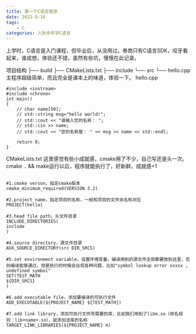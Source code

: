 ```yaml
---
title: 第一个C语言程序
date: 2022-9-16
tags:
	- C
categories: 人到中年学C语言
---
```

上学时，C语言是入门课程，但毕业后，从没用过。券商只有C语言SDK，咬牙看起来，谁成想，体验还不错，虽然有些坑，慢慢在此记录。
<!-- more -->
项目结构
├── build
├── CMakeLists.txt
├── include
└── src
    └── hello.cpp
主程序超级简单，而且完全是课本上的味道，体验一下。
hello.cpp
```
#include <iostream>
#include <chrono>
int main()
{
    // char name[50];
    // std::string msg="hello world!";
    // std::cout << "请输入您的名称： ";
    // std::cin >> name;
    // std::cout << "您的名称是： " << msg << name << std::endl;

    return 0;
}
```
CMakeLists.txt
这里感觉有些小成就感，cmake用了不少，自己写还是头一次。
cmake .. && make运行以后，程序就能执行了，好新鲜。成就感+1
```

#1.cmake verson，指定cmake版本
cmake_minimum_required(VERSION 3.2)

#2.project name，指定项目的名称，一般和项目的文件夹名称对应
PROJECT(hello)

#3.head file path，头文件目录
INCLUDE_DIRECTORIES(
include
)

#4.source directory，源文件目录
AUX_SOURCE_DIRECTORY(src DIR_SRCS)

#5.set environment variable，设置环境变量，编译用到的源文件全部都要放到这里，否则编译能够通过，但是执行的时候会出现各种问题，比如"symbol lookup error xxxxx , undefined symbol"
SET(TEST_MATH
${DIR_SRCS}
)

#6.add executable file，添加要编译的可执行文件
ADD_EXECUTABLE(${PROJECT_NAME} ${TEST_MATH})

#7.add link library，添加可执行文件所需要的库，比如我们用到了libm.so（命名规则：lib+name+.so），就添加该库的名称
TARGET_LINK_LIBRARIES(${PROJECT_NAME} m)
```
